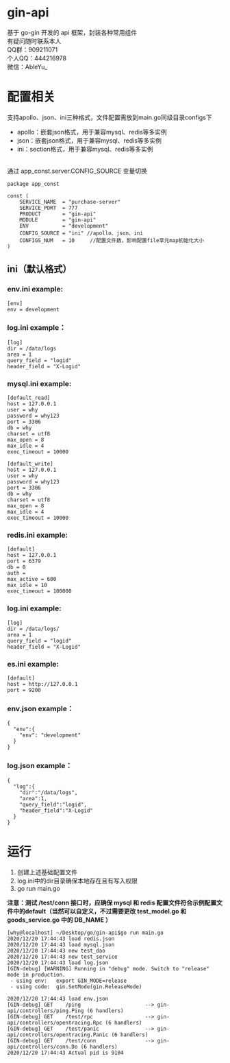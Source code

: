 <!--
 * @Descripttion:
 * @Author: weihaoyu
-->

# gin-api

基于 go-gin 开发的 api 框架，封装各种常用组件
<br>
有疑问随时联系本人
<br>
QQ群：909211071
<br>
个人QQ：444216978
<br>
微信：AbleYu_
<br>

# 配置相关
支持apollo、json、ini三种格式，文件配置需放到main.go同级目录configs下
<br>
- apollo：嵌套json格式，用于兼容mysql、redis等多实例
- json：嵌套json格式，用于兼容mysql、redis等多实例
- ini：section格式，用于兼容mysql、redis等多实例
<br>
通过 app_const.server.CONFIG_SOURCE 变量切换
<br>

```
package app_const

const (
	SERVICE_NAME  = "purchase-server"
	SERVICE_PORT  = 777
	PRODUCT       = "gin-api"
	MODULE        = "gin-api"
	ENV           = "development"
	CONFIG_SOURCE = "ini" //apollo、json、ini
	CONFIGS_NUM   = 10     //配置文件数，影响配置file享元map初始化大小
)

```

## ini（默认格式）

### env.ini example:

```
[env]
env = development
```

### log.ini example：
```
[log]
dir = /data/logs
area = 1
query_field = "logid"
header_field = "X-Logid"
```


### mysql.ini example:

```
[default_read]
host = 127.0.0.1
user = why
password = why123
port = 3306
db = why
charset = utf8
max_open = 8
max_idle = 4
exec_timeout = 10000

[default_write]
host = 127.0.0.1
user = why
password = why123
port = 3306
db = why
charset = utf8
max_open = 8
max_idle = 4
exec_timeout = 10000
```

### redis.ini example:

```
[default]
host = 127.0.0.1
port = 6379
db = 0
auth =
max_active = 600
max_idle = 10
exec_timeout = 100000
```

### log.ini example:

```
[log]
dir = /data/logs/
area = 1
query_field = "logid"
header_field = "X-Logid"
```

### es.ini example:

```
[default]
host = http://127.0.0.1
port = 9200
```

### env.json example：
```
{
  "env":{
    "env": "development"
  }
}
```

### log.json example：
```
{
  "log":{
    "dir":"/data/logs",
    "area":1,
    "query_field":"logid",
    "header_field":"X-Logid"
  }
}
```

# 运行

1. 创建上述基础配置文件
2. log.ini中的dir目录确保本地存在且有写入权限
3. go run main.go

**注意：测试 /test/conn 接口时，应确保 mysql 和 redis 配置文件符合示例配置文件中的default（当然可以自定义，不过需要更改 test_model.go 和 goods_service.go 中的 DB_NAME ）**

```
[why@localhost] ~/Desktop/go/gin-api$go run main.go 
2020/12/20 17:44:43 load redis.json
2020/12/20 17:44:43 load mysql.json
2020/12/20 17:44:43 new test_dao
2020/12/20 17:44:43 new test_service
2020/12/20 17:44:43 load log.json
[GIN-debug] [WARNING] Running in "debug" mode. Switch to "release" mode in production.
 - using env:   export GIN_MODE=release
 - using code:  gin.SetMode(gin.ReleaseMode)

2020/12/20 17:44:43 load env.json
[GIN-debug] GET    /ping                     --> gin-api/controllers/ping.Ping (6 handlers)
[GIN-debug] GET    /test/rpc                 --> gin-api/controllers/opentracing.Rpc (6 handlers)
[GIN-debug] GET    /test/panic               --> gin-api/controllers/opentracing.Panic (6 handlers)
[GIN-debug] GET    /test/conn                --> gin-api/controllers/conn.Do (6 handlers)
2020/12/20 17:44:43 Actual pid is 9104
```


